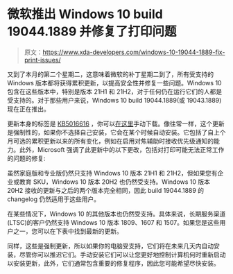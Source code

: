 # 微软推出 Windows 10 build 19044.1889 并修复了打印问题

> 原文：<https://www.xda-developers.com/windows-10-19044-1889-fix-print-issues/>

又到了本月的第二个星期二，这意味着微软的补丁星期二到了，所有受支持的 Windows 版本都将获得累积更新，以提高安全性并修复一些问题。Windows 10 包含在这些版本中，特别是版本 21H1 和 21H2，对于任何仍在运行它们的人都是受支持的。对于那些用户来说，Windows 10 build 19044.1889(或 19043.1889)现在正在推出。

更新本身的标签是 [KB5016616](https://support.microsoft.com/en-us/topic/august-9-2022-kb5016616-os-builds-19042-1889-19043-1889-and-19044-1889-67412989-3b5f-4443-89b4-f743382ab970) ，你可以[在这里](https://www.catalog.update.microsoft.com/Search.aspx?q=KB5016616)手动下载。像往常一样，这个更新是强制性的，如果你不选择自己安装，它会在某个时候自动安装。它包括了自上个月可选的累积更新以来的所有变化，例如在启用对焦辅助时接收优先级通知的能力。此外，Microsoft 强调了此更新中的以下更改，包括对打印可能无法正常工作的问题的修复:

虽然家庭版和专业版仍然只支持 Windows 10 版本 21H1 和 21H2，但如果您有企业或教育 SKU，Windows 10 版本 20H2 也仍然受支持。Windows 10 版本 20H2 接收的更新与之后的两个版本完全相同，因此 build 19044.1889 的 changelog 仍然适用于这些用户。

在某些情况下，Windows 10 的其他版本也仍然受支持。具体来说，长期服务渠道(LTSC)的客户仍然支持 Windows 10 版本 1809、1607 和 1507。如果您是这些用户之一，您可以在下表中找到最新的更新。

同样，这些是强制更新，所以如果你的电脑受支持，它们将在未来几天内自动安装，尽管你可以推迟它们。手动安装它们可以让您更好地控制计算机何时重新启动以安装更新，此外，它们通常包含重要的修复程序，因此您可能希望尽快安装。